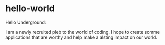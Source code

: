 # hello-world

Hello Underground:

I am a newly recruited pleb to the world of coding. I hope to create somme applications that are worthy and help make a alsting impact on our world.
